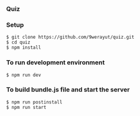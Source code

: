 ### Quiz

### Setup
    $ git clone https://github.com/9werayut/quiz.git
    $ cd quiz
    $ npm install

### To run development environment
    $ npm run dev

### To build bundle.js file and start the server
    $ npm run postinstall
    $ npm run start